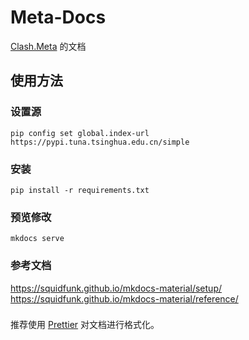 # Meta-Docs
[Clash.Meta](https://github.com/MetaCubeX/Clash.Meta/tree/Alpha) 的文档
## 使用方法

### 设置源

```shell
pip config set global.index-url https://pypi.tuna.tsinghua.edu.cn/simple
```

### 安装

```shell
pip install -r requirements.txt
```

### 预览修改

```shell
mkdocs serve
```

### 参考文档

https://squidfunk.github.io/mkdocs-material/setup/  
https://squidfunk.github.io/mkdocs-material/reference/

###

推荐使用 [Prettier](https://marketplace.visualstudio.com/items?itemName=esbenp.prettier-vscode) 对文档进行格式化。
